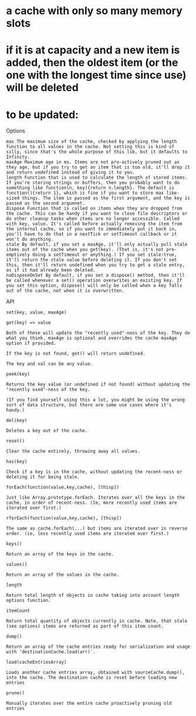 # a cache with only so many memory slots
# if it is at capacity and a new item is added, then the oldest item (or the one with the longest time since use) will be deleted


# to be updated:
Options

    max The maximum size of the cache, checked by applying the length function to all values in the cache. Not setting this is kind of silly, since that's the whole purpose of this lib, but it defaults to Infinity.
    maxAge Maximum age in ms. Items are not pro-actively pruned out as they age, but if you try to get an item that is too old, it'll drop it and return undefined instead of giving it to you.
    length Function that is used to calculate the length of stored items. If you're storing strings or buffers, then you probably want to do something like function(n, key){return n.length}. The default is function(){return 1}, which is fine if you want to store max like-sized things. The item is passed as the first argument, and the key is passed as the second argumnet.
    dispose Function that is called on items when they are dropped from the cache. This can be handy if you want to close file descriptors or do other cleanup tasks when items are no longer accessible. Called with key, value. It's called before actually removing the item from the internal cache, so if you want to immediately put it back in, you'll have to do that in a nextTick or setTimeout callback or it won't do anything.
    stale By default, if you set a maxAge, it'll only actually pull stale items out of the cache when you get(key). (That is, it's not pre-emptively doing a setTimeout or anything.) If you set stale:true, it'll return the stale value before deleting it. If you don't set this, then it'll return undefined when you try to get a stale entry, as if it had already been deleted.
    noDisposeOnSet By default, if you set a dispose() method, then it'll be called whenever a set() operation overwrites an existing key. If you set this option, dispose() will only be called when a key falls out of the cache, not when it is overwritten.

API

    set(key, value, maxAge)

    get(key) => value

    Both of these will update the "recently used"-ness of the key. They do what you think. maxAge is optional and overrides the cache maxAge option if provided.

    If the key is not found, get() will return undefined.

    The key and val can be any value.

    peek(key)

    Returns the key value (or undefined if not found) without updating the "recently used"-ness of the key.

    (If you find yourself using this a lot, you might be using the wrong sort of data structure, but there are some use cases where it's handy.)

    del(key)

    Deletes a key out of the cache.

    reset()

    Clear the cache entirely, throwing away all values.

    has(key)

    Check if a key is in the cache, without updating the recent-ness or deleting it for being stale.

    forEach(function(value,key,cache), [thisp])

    Just like Array.prototype.forEach. Iterates over all the keys in the cache, in order of recent-ness. (Ie, more recently used items are iterated over first.)

    rforEach(function(value,key,cache), [thisp])

    The same as cache.forEach(...) but items are iterated over in reverse order. (ie, less recently used items are iterated over first.)

    keys()

    Return an array of the keys in the cache.

    values()

    Return an array of the values in the cache.

    length

    Return total length of objects in cache taking into account length options function.

    itemCount

    Return total quantity of objects currently in cache. Note, that stale (see options) items are returned as part of this item count.

    dump()

    Return an array of the cache entries ready for serialization and usage with 'destinationCache.load(arr)`.

    load(cacheEntriesArray)

    Loads another cache entries array, obtained with sourceCache.dump(), into the cache. The destination cache is reset before loading new entries

    prune()

    Manually iterates over the entire cache proactively pruning old entries
